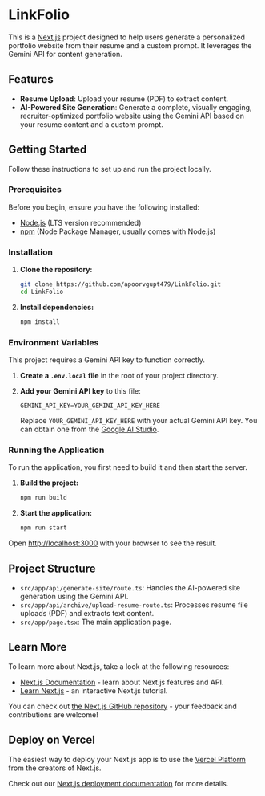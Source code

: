 # LinkFolio

This is a [Next.js](https://nextjs.org) project designed to help users generate a personalized portfolio website from their resume and a custom prompt. It leverages the Gemini API for content generation.

## Features

- **Resume Upload**: Upload your resume (PDF) to extract content.
- **AI-Powered Site Generation**: Generate a complete, visually engaging, recruiter-optimized portfolio website using the Gemini API based on your resume content and a custom prompt.

## Getting Started

Follow these instructions to set up and run the project locally.

### Prerequisites

Before you begin, ensure you have the following installed:

- [Node.js](https://nodejs.org/en/download/) (LTS version recommended)
- [npm](https://www.npmjs.com/get-npm) (Node Package Manager, usually comes with Node.js)

### Installation

1.  **Clone the repository:**

    ```bash
    git clone https://github.com/apoorvgupt479/LinkFolio.git
    cd LinkFolio
    ```

2.  **Install dependencies:**

    ```bash
    npm install
    ```

### Environment Variables

This project requires a Gemini API key to function correctly.

1.  **Create a `.env.local` file** in the root of your project directory.

2.  **Add your Gemini API key** to this file:

    ```
    GEMINI_API_KEY=YOUR_GEMINI_API_KEY_HERE
    ```

    Replace `YOUR_GEMINI_API_KEY_HERE` with your actual Gemini API key. You can obtain one from the [Google AI Studio](https://aistudio.google.com/app/apikey).

### Running the Application

To run the application, you first need to build it and then start the server.

1.  **Build the project:**

    ```bash
    npm run build
    ```

2.  **Start the application:**

    ```bash
    npm run start
    ```

Open [http://localhost:3000](http://localhost:3000) with your browser to see the result.

## Project Structure

-   `src/app/api/generate-site/route.ts`: Handles the AI-powered site generation using the Gemini API.
-   `src/app/api/archive/upload-resume-route.ts`: Processes resume file uploads (PDF) and extracts text content.
-   `src/app/page.tsx`: The main application page.

## Learn More

To learn more about Next.js, take a look at the following resources:

-   [Next.js Documentation](https://nextjs.org/docs) - learn about Next.js features and API.
-   [Learn Next.js](https://nextjs.org/learn) - an interactive Next.js tutorial.

You can check out [the Next.js GitHub repository](https://github.com/vercel/next.js) - your feedback and contributions are welcome!

## Deploy on Vercel

The easiest way to deploy your Next.js app is to use the [Vercel Platform](https://vercel.com/new?utm_medium=default-template&filter=next.js&utm_source=create-next-app&utm_campaign=create-next-app-readme) from the creators of Next.js.

Check out our [Next.js deployment documentation](https://nextjs.org/docs/app/building-your-application/deploying) for more details.

